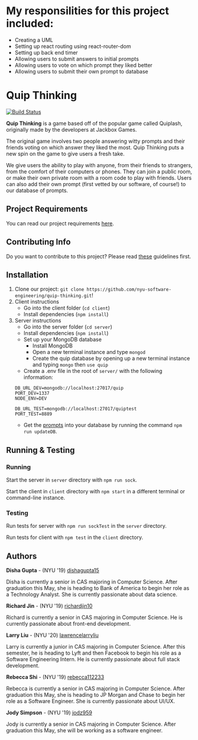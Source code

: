  # My responsilities for this project included: 
* Creating a UML
* Setting up react routing using react-router-dom
* Setting up back end timer
* Allowing users to submit answers to initial prompts
* Allowing users to vote on which prompt they liked better
* Allowing users to submit their own prompt to database

# Quip Thinking
[![Build Status](https://travis-ci.com/nyu-software-engineering/quip-thinking.svg?branch=master)](https://travis-ci.com/nyu-software-engineering/quip-thinking)

**Quip Thinking** is a game based off of the popular game called Quiplash, originally made by the developers at Jackbox Games.

The original game involves two people answering witty prompts and their friends voting on which answer they liked the most. Quip Thinking puts a new spin on the game to give users a fresh take.

We give users the ability to play with anyone, from their friends to strangers, from the comfort of their computers or phones. They can join a public room, or make their own private room with a room code to play with friends. Users can also add their own prompt (first vetted by our software, of course!) to our database of prompts.

## Project Requirements

You can read our project requirements <a href="REQUIREMENTS.md">here</a>.

## Contributing Info

Do you want to contribute to this project? Please read <a href="CONTRIBUTING.md">these</a> guidelines first.

## Installation
1. Clone our project: `git clone https://github.com/nyu-software-engineering/quip-thinking.git`!
2. Client instructions
    - Go into the client folder (`cd client`)
    - Install dependencies (`npm install`)
3. Server instructions
    - Go into the server folder (`cd server`)
    - Install dependencies (`npm install`)
    - Set up your MongoDB database
        - Install MongoDB
        - Open a new terminal instance and type `mongod`
        - Create the quip database by opening up a new terminal instance and typing `mongo` then `use quip`
    - Create a .env file in the root of `server/` with the following information:  
    ``` 
    DB_URL_DEV=mongodb://localhost:27017/quip 
    PORT_DEV=1337
    NODE_ENV=DEV

    DB_URL_TEST=mongodb://localhost:27017/quiptest
    PORT_TEST=8889
    ```
    - Get the [prompts](https://github.com/nyu-software-engineering/quip-thinking/blob/master/prompts/prompts.csv) into your database by running the command `npm run updateDB`.

## Running & Testing
### Running
Start the server in `server` directory with `npm run sock`.

Start the client in `client` directory with `npm start` in a different terminal or command-line instance.

### Testing
Run tests for server with `npm run sockTest` in the `server` directory.

Run tests for client with `npm test` in the `client` directory.

## Authors

**Disha Gupta** - (NYU '19) [dishagupta15](https://github.com/dishagupta15)

Disha is currently a senior in CAS majoring in Computer Science. After graduation this May, she is heading to Bank of America to begin her role as a Technology Analyst. She is currently passionate about data science.

**Richard Jin** - (NYU '19) [richardjin10](https://github.com/richardjin10)

Richard is currently a senior in CAS majoring in Computer Science. He is currently passionate about front-end development.

**Larry Liu** - (NYU '20) [lawrencelarryliu](https://github.com/lawrencelarryliu)

Larry is currently a junior in CAS majoring in Computer Science. After this semester, he is heading to Lyft and then Facebook to begin his role as a Software Engineering Intern.  He is currently passionate about full stack development.

**Rebecca Shi** - (NYU '19) [rebecca112233](https://github.com/rebecca112233)

Rebecca is currently a senior in CAS majoring in Computer Science. After graduation this May, she is heading to JP Morgan and Chase to begin her role as a Software Engineer. She is currently passionate about UI/UX.

**Jody Simpson** - (NYU '19) [jodz959](https://github.com/jodz959)

Jody is currently a senior in CAS majoring in Computer Science. After graduation this May, she will be working as a software engineer.

